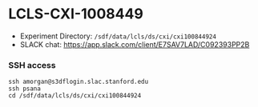 # LCLS-CXI-1008449
- Experiment Directory: `/sdf/data/lcls/ds/cxi/cxi100844924`
- SLACK chat: https://app.slack.com/client/E7SAV7LAD/C092393PP2B


### SSH access
```
ssh amorgan@s3dflogin.slac.stanford.edu
ssh psana
cd /sdf/data/lcls/ds/cxi/cxi100844924
```
